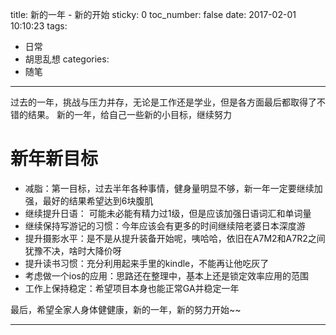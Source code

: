 title: 新的一年 - 新的开始
sticky: 0
toc_number: false
date: 2017-02-01 10:10:23
tags:
- 日常
- 胡思乱想
categories:
- 随笔
---

过去的一年，挑战与压力并存，无论是工作还是学业，但是各方面最后都取得了不错的结果。
新的一年，给自己一些新的小目标，继续努力

<!--more-->

# 新年新目标

- 减脂：第一目标，过去半年各种事情，健身量明显不够，新一年一定要继续加强，最好的结果希望达到6块腹肌
- 继续提升日语： 可能未必能有精力过1级，但是应该加强日语词汇和单词量
- 继续保持写游记的习惯：今年应该会有更多的时间继续陪老婆日本深度游
- 提升摄影水平：是不是从提升装备开始呢，咦哈哈，依旧在A7M2和A7R2之间犹豫不决，啥时大降价呀
- 提升读书习惯：充分利用起来手里的kindle，不能再让他吃灰了
- 考虑做一个ios的应用：思路还在整理中，基本上还是锁定效率应用的范围
- 工作上保持稳定：希望项目本身也能正常GA并稳定一年

最后，希望全家人身体健健康，新的一年，新的努力开始~~



---
